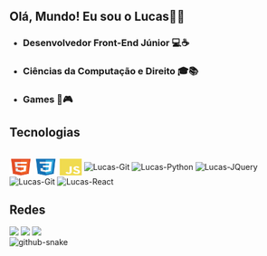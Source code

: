 ## Olá, Mundo! Eu sou o Lucas👋🏻

* ### Desenvolvedor Front-End Júnior :computer::coffee:
* ### Ciências da Computação e Direito :mortar_board::books:
* ### Games :space_invader::video_game:


## Tecnologias
  
<div style="display: inline_block"><br>
  <img align="center" alt="Lucas-HTML" height="30" width="40" src="https://raw.githubusercontent.com/devicons/devicon/master/icons/html5/html5-original.svg">
  <img align="center" alt="Lucas-CSS" height="30" width="40" src="https://raw.githubusercontent.com/devicons/devicon/master/icons/css3/css3-original.svg">
  <img align="center" alt="Lucas-Js" height="30" width="40" src="https://raw.githubusercontent.com/devicons/devicon/master/icons/javascript/javascript-plain.svg">
  <img align="center" alt="Lucas-Git" height="30" width="40" src="https://cdn.jsdelivr.net/gh/devicons/devicon/icons/bootstrap/bootstrap-original.svg">
  <img align="center" alt="Lucas-Python" height="30" width="40" src="https://cdn.jsdelivr.net/gh/devicons/devicon/icons/php/php-plain.svg">
  <img align="center" alt="Lucas-JQuery" height="30" width="40" src="https://cdn.jsdelivr.net/gh/devicons/devicon/icons/jquery/jquery-plain-wordmark.svg">
  <img align="center" alt="Lucas-Git" height="30" width="40" src="https://cdn.jsdelivr.net/gh/devicons/devicon/icons/git/git-original.svg">
  <img align="center" alt="Lucas-React" height="30" width="40" src="https://cdn.jsdelivr.net/gh/devicons/devicon/icons/react/react-original-wordmark.svg">          
 </div>
  
  
  ## Redes
  
  <div>
    <a href = "mailto:lucaswan09@gmail.com" target="_blank"><img src="https://img.shields.io/badge/Gmail-D14836?style=for-the-badge&logo=gmail&logoColor=white"></a>
    <a href="https://www.linkedin.com/in/lucas-w-queiroz" target="_blank"><img src="https://img.shields.io/badge/-LinkedIn-%230077B5?style=for-the-badge&logo=linkedin&logoColor=white"></a>
    <a href="https://github.com/Nawsacul" target="_blank"><img src="https://img.shields.io/badge/GitHub-100000?style=for-the-badge&logo=github&logoColor=white"></a>
  </div>
  
<picture>
  <source media="(prefers-color-scheme: dark)" srcset="https://raw.githubusercontent.com/Nawsacul/nawsacul/output/github-contribution-grid-snake-dark.svg">
  <source media="(prefers-color-scheme: light)" srcset="https://raw.githubusercontent.com/Nawsacul/nawsacul/output/github-contribution-grid-snake.svg">
  <img alt="github-snake" src="github-snake.svg">
</picture>
